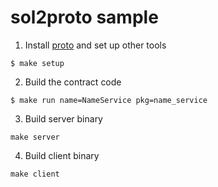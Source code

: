 # sol2proto sample

1. Install [proto](https://github.com/golang/protobuf) and set up other tools

```
$ make setup
```

2. Build the contract code

```
$ make run name=NameService pkg=name_service
```

3. Build server binary

```
make server
```

4. Build client binary

```
make client
```